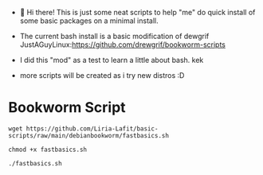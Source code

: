 - 👋 Hi there!
This is just some neat scripts to help "me" do quick install of some basic packages on a minimal install.

- The current bash install is a basic modification of dewgrif JustAGuyLinux:https://github.com/drewgrif/bookworm-scripts

- I did this "mod" as a test to learn a little about bash. kek
- more scripts will be created as i try new distros :D
# Bookworm Script
```
wget https://github.com/Liria-Lafit/basic-scripts/raw/main/debianbookworm/fastbasics.sh

chmod +x fastbasics.sh

./fastbasics.sh
```
